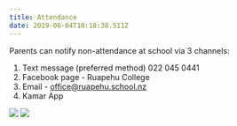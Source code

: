 ```yaml
---
title: Attendance
date: 2019-06-04T10:18:38.511Z
---
```

Parents can notify non-attendance at school via 3 channels:

1. Text message (preferred method) 022 045 0441
2. Facebook page - Ruapehu College
3. Email - office@ruapehu.school.nz
4. Kamar App

![](http://c1940652.r52.cf0.rackcdn.com/5c8ac91eff2a7c25ea00047a/Attendance-codes-1.jpg)
![](http://c1940652.r52.cf0.rackcdn.com/5c8ac91eff2a7c25ea00047b/Attendance-codes-2.jpg)
